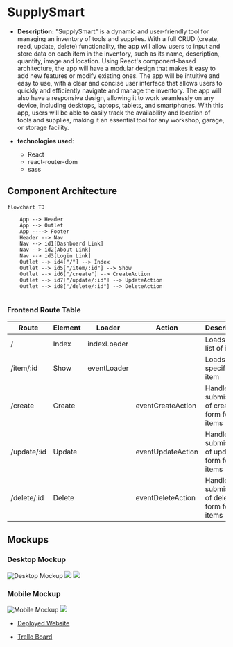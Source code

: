 # SupplySmart

- **Description:** 
"SupplySmart" is a dynamic and user-friendly tool for managing an inventory of tools and supplies. With a full CRUD (create, read, update, delete) functionality, the app will allow users to input and store data on each item in the inventory, such as its name, description, quantity, image and location.
Using React's component-based architecture, the app will have a modular design that makes it easy to add new features or modify existing ones. The app will be intuitive and easy to use, with a clear and concise user interface that allows users to quickly and efficiently navigate and manage the inventory.
The app will also have a responsive design, allowing it to work seamlessly on any device, including desktops, laptops, tablets, and smartphones. With this app, users will be able to easily track the availability and location of tools and supplies, making it an essential tool for any workshop, garage, or storage facility.

- **technologies used**:
  * React
  * react-router-dom
  * sass



## Component Architecture

```mermaid
flowchart TD
    
    App --> Header
    App --> Outlet
    App ----> Footer
    Header --> Nav
    Nav --> id1[Dashboard Link]
    Nav --> id2[About Link]
    Nav --> id3[Login Link]
    Outlet --> id4["/"] --> Index
    Outlet --> id5["/item/:id"] --> Show
    Outlet --> id6["/create"] --> CreateAction
    Outlet --> id7["/update/:id"] --> UpdateAction
    Outlet --> id8["/delete/:id"] --> DeleteAction
    
```


### Frontend Route Table
|    Route    | Element |    Loader   |       Action      |              Description                     |
|-------------|---------|-------------|-------------------|----------------------------------------------|
|      /      |  Index  | indexLoader |                   | Loads up list of items                      |
| /item/:id  |  Show   | eventLoader |                   | Loads up a specific item                    |
|   /create   |  Create |             | eventCreateAction | Handles submission of create form for items |
| /update/:id |  Update |             | eventUpdateAction | Handles submission of update form for items |
| /delete/:id |  Delete |             | eventDeleteAction | Handles submission of delete form for items |



## Mockups


### Desktop Mockup

![Desktop Mockup](https://i.imgur.com/tNJ2XIX.png)
![](https://i.imgur.com/laVVGmM.png)
![](url)

### Mobile Mockup



![Mobile Mockup](https://i.imgur.com/heE20Hj.png)  ![](https://i.imgur.com/qwhZn4l.png)

* [Deployed Website](https://supplysmart-ar.netlify.app/) 

* [Trello Board](https://trello.com/invite/b/bROqOyUz/ATTI1381d204f7d3dbdbeac55c4c344b7d7704D25EDA/inventory-app) 